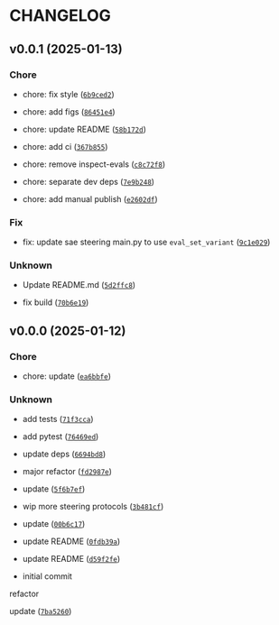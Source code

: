 # CHANGELOG



## v0.0.1 (2025-01-13)

### Chore

* chore: fix style ([`6b9ced2`](https://github.com/dtch1997/ember-inspect/commit/6b9ced21012cd59f7c3e47057649a8ee7324b816))

* chore: add figs ([`86451e4`](https://github.com/dtch1997/ember-inspect/commit/86451e40e287efdf84f43a27640690ce8e206e87))

* chore: update README ([`58b172d`](https://github.com/dtch1997/ember-inspect/commit/58b172dd2f728181cc9dd82f9315dbad040484dd))

* chore: add ci ([`367b855`](https://github.com/dtch1997/ember-inspect/commit/367b8558a525c17ab5a5db62d077add3e4655d62))

* chore: remove inspect-evals ([`c8c72f8`](https://github.com/dtch1997/ember-inspect/commit/c8c72f8da8a44bc0259cb8c7527de8cd9418ccc8))

* chore: separate dev deps ([`7e9b248`](https://github.com/dtch1997/ember-inspect/commit/7e9b24809888606167ea2bbd4e91a354bf728abc))

* chore: add manual publish ([`e2602df`](https://github.com/dtch1997/ember-inspect/commit/e2602dfcb45aac837c96e83c4c4d5b4b0e55dc20))

### Fix

* fix: update sae steering main.py to use `eval_set_variant` ([`9c1e029`](https://github.com/dtch1997/ember-inspect/commit/9c1e029d493a7927530e35bd670e29784480fad7))

### Unknown

* Update README.md ([`5d2ffc8`](https://github.com/dtch1997/ember-inspect/commit/5d2ffc83a19e377cc17598779a8610614b0a8519))

* fix build ([`70b6e19`](https://github.com/dtch1997/ember-inspect/commit/70b6e19359a102b0e9349ccf0a9eedd1acec8f23))


## v0.0.0 (2025-01-12)

### Chore

* chore: update ([`ea6bbfe`](https://github.com/dtch1997/ember-inspect/commit/ea6bbfe35c82da58aabfd93111223ffb273fa7c4))

### Unknown

* add tests ([`71f3cca`](https://github.com/dtch1997/ember-inspect/commit/71f3cca7fd836b4a3a34d4f1227c231afb1e0ed7))

* add pytest ([`76469ed`](https://github.com/dtch1997/ember-inspect/commit/76469ed6eb7a4c8971b2896607b95dad78362d0f))

* update deps ([`6694bd8`](https://github.com/dtch1997/ember-inspect/commit/6694bd886ef3268f8aaf9f8007655553f911da72))

* major refactor ([`fd2987e`](https://github.com/dtch1997/ember-inspect/commit/fd2987eda2727f8931727523a8237bca42583165))

* update ([`5f6b7ef`](https://github.com/dtch1997/ember-inspect/commit/5f6b7efc7c09dae314a745d17b6d9cfe8deab30d))

* wip more steering protocols ([`3b481cf`](https://github.com/dtch1997/ember-inspect/commit/3b481cf532bfe67ba35ec0a228981347c7e864ea))

* update ([`00b6c17`](https://github.com/dtch1997/ember-inspect/commit/00b6c17e197f065259c51535e8900a7920ff72a9))

* update README ([`0fdb39a`](https://github.com/dtch1997/ember-inspect/commit/0fdb39a340755ea7bd5e20e1ced75d4a515ed885))

* update README ([`d59f2fe`](https://github.com/dtch1997/ember-inspect/commit/d59f2fe235013f6f3ca61022d24ffac380aa01c5))

* initial commit

refactor

update ([`7ba5260`](https://github.com/dtch1997/ember-inspect/commit/7ba5260eea6a0e56b39638a8c21eafc77a331da7))
